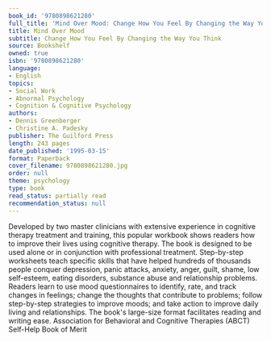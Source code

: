 ```yaml
---
book_id: '9780898621280'
full_title: 'Mind Over Mood: Change How You Feel By Changing the Way You Think'
title: Mind Over Mood
subtitle: Change How You Feel By Changing the Way You Think
source: Bookshelf
owned: true
isbn: '9780898621280'
language:
- English
topics:
- Social Work
- Abnormal Psychology
- Cognition & Cognitive Psychology
authors:
- Dennis Greenberger
- Christine A. Padesky
publisher: The Guilford Press
length: 243 pages
date_published: '1995-03-15'
format: Paperback
cover_filename: 9780898621280.jpg
order: null
theme: psychology
type: book
read_status: partially read
recommendation_status: null
---
```

Developed by two master clinicians with extensive experience in cognitive therapy treatment and training, this popular workbook shows readers how to improve their lives using cognitive therapy. The book is designed to be used alone or in conjunction with professional treatment. Step-by-step worksheets teach specific skills that have helped hundreds of thousands people conquer depression, panic attacks, anxiety, anger, guilt, shame, low self-esteem, eating disorders, substance abuse and relationship problems. Readers learn to use mood questionnaires to identify, rate, and track changes in feelings; change the thoughts that contribute to problems; follow step-by-step strategies to improve moods; and take action to improve daily living and relationships. The book's large-size format facilitates reading and writing ease.
Association for Behavioral and Cognitive Therapies (ABCT) Self-Help Book of Merit
